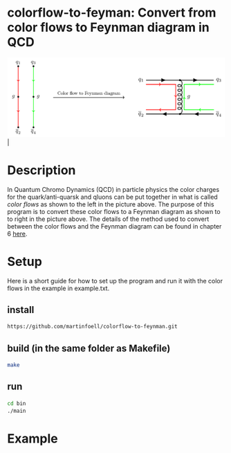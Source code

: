 # colorflow-to-feyman: Convert from color flows to Feynman diagram in QCD
![alt text](https://github.com/martinfoell/colorflow-to-feynman/blob/main/images/image.png)|

# Description

In Quantum Chromo Dynamics (QCD) in particle physics the color charges for the quark/anti-quarsk and qluons can be put together in what is called *color flows* as shown to the left in the picture above. The purpose of this program is to convert these color flows to a Feynman diagram as shown to to right in the picture above. The details of the method used to convert between the color flows and the Feynman diagram can be found in chapter 6 [here](https://www.duo.uio.no/handle/10852/104703).

# Setup

Here is a short guide for how to set up the program and run it with the color flows in the example in example.txt.
## install
```bash
https://github.com/martinfoell/colorflow-to-feynman.git
```
## build (in the same folder as Makefile)
```bash
make
```

## run
```bash
cd bin
./main
```

# Example


